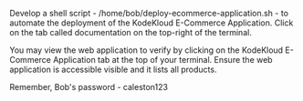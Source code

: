 Develop a shell script - /home/bob/deploy-ecommerce-application.sh - to automate the deployment of the KodeKloud E-Commerce Application. Click on the tab called documentation on the top-right of the terminal.


You may view the web application to verify by clicking on the KodeKloud E-Commerce Application tab at the top of your terminal. Ensure the web application is accessible visible and it lists all products.

Remember, Bob's password - caleston123